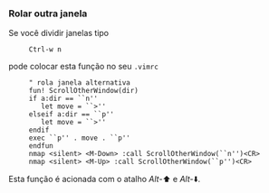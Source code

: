 ### Rolar outra janela

Se você dividir janelas tipo

         Ctrl-w n

pode colocar esta função no seu `.vimrc`

         " rola janela alternativa
         fun! ScrollOtherWindow(dir)
         if a:dir == ``n''
            let move = ``>''
         elseif a:dir == ``p''
            let move = ``>''
         endif
         exec ``p'' . move . ``p''
         endfun
         nmap <silent> <M-Down> :call ScrollOtherWindow(``n'')<CR>
         nmap <silent> <M-Up> :call ScrollOtherWindow(``p'')<CR>

Esta função é acionada com o atalho *Alt-*:arrow_up: e
*Alt-*:arrow_down:.

